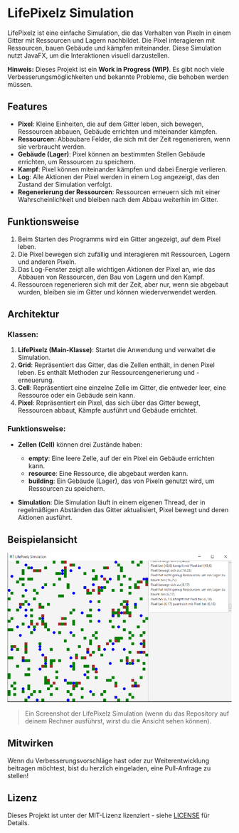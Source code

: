 # LifePixelz Simulation

LifePixelz ist eine einfache Simulation, die das Verhalten von Pixeln in einem Gitter mit Ressourcen und Lagern nachbildet. Die Pixel interagieren mit Ressourcen, bauen Gebäude und kämpfen miteinander. Diese Simulation nutzt JavaFX, um die Interaktionen visuell darzustellen.

**Hinweis:** Dieses Projekt ist ein **Work in Progress (WIP)**. Es gibt noch viele Verbesserungsmöglichkeiten und bekannte Probleme, die behoben werden müssen.

## Features

- **Pixel**: Kleine Einheiten, die auf dem Gitter leben, sich bewegen, Ressourcen abbauen, Gebäude errichten und miteinander kämpfen.
- **Ressourcen**: Abbaubare Felder, die sich mit der Zeit regenerieren, wenn sie verbraucht werden.
- **Gebäude (Lager)**: Pixel können an bestimmten Stellen Gebäude errichten, um Ressourcen zu speichern.
- **Kampf**: Pixel können miteinander kämpfen und dabei Energie verlieren.
- **Log**: Alle Aktionen der Pixel werden in einem Log angezeigt, das den Zustand der Simulation verfolgt.
- **Regenerierung der Ressourcen**: Ressourcen erneuern sich mit einer Wahrscheinlichkeit und bleiben nach dem Abbau weiterhin im Gitter.

## Funktionsweise

1. Beim Starten des Programms wird ein Gitter angezeigt, auf dem Pixel leben.
2. Die Pixel bewegen sich zufällig und interagieren mit Ressourcen, Lagern und anderen Pixeln.
3. Das Log-Fenster zeigt alle wichtigen Aktionen der Pixel an, wie das Abbauen von Ressourcen, den Bau von Lagern und den Kampf.
4. Ressourcen regenerieren sich mit der Zeit, aber nur, wenn sie abgebaut wurden, bleiben sie im Gitter und können wiederverwendet werden.

## Architektur

### Klassen:

1. **LifePixelz (Main-Klasse)**: Startet die Anwendung und verwaltet die Simulation.
2. **Grid**: Repräsentiert das Gitter, das die Zellen enthält, in denen Pixel leben. Es enthält Methoden zur Ressourcengenerierung und -erneuerung.
3. **Cell**: Repräsentiert eine einzelne Zelle im Gitter, die entweder leer, eine Ressource oder ein Gebäude sein kann.
4. **Pixel**: Repräsentiert ein Pixel, das sich über das Gitter bewegt, Ressourcen abbaut, Kämpfe ausführt und Gebäude errichtet.

### Funktionsweise:

- **Zellen (Cell)** können drei Zustände haben:
  - **empty**: Eine leere Zelle, auf der ein Pixel ein Gebäude errichten kann.
  - **resource**: Eine Ressource, die abgebaut werden kann.
  - **building**: Ein Gebäude (Lager), das von Pixeln genutzt wird, um Ressourcen zu speichern.
  
- **Simulation**: Die Simulation läuft in einem eigenen Thread, der in regelmäßigen Abständen das Gitter aktualisiert, Pixel bewegt und deren Aktionen ausführt.

## Beispielansicht

![LifePixelz Screenshot](https://github.com/CptGummiball/Life-Pixelz/blob/main/screenshot.PNG)

> Ein Screenshot der LifePixelz Simulation (wenn du das Repository auf deinem Rechner ausführst, wirst du die Ansicht sehen können).

## Mitwirken

Wenn du Verbesserungsvorschläge hast oder zur Weiterentwicklung beitragen möchtest, bist du herzlich eingeladen, eine Pull-Anfrage zu stellen!

## Lizenz

Dieses Projekt ist unter der MIT-Lizenz lizenziert - siehe [LICENSE](LICENSE) für Details.
